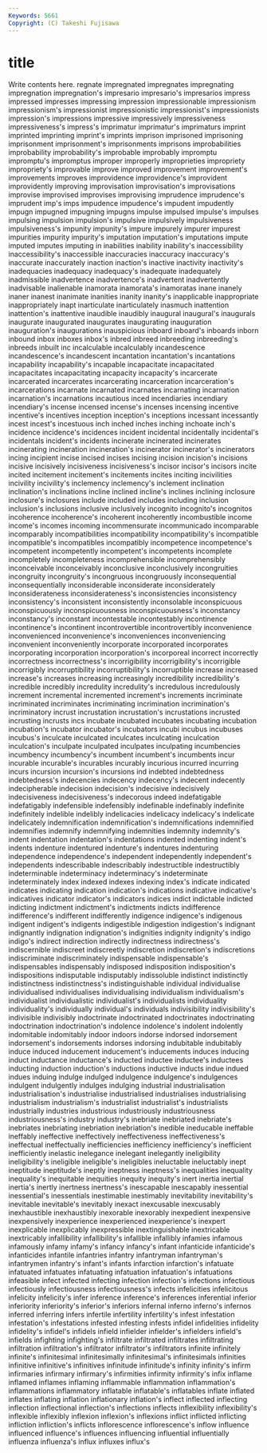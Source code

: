```yaml
---
Keywords: 5661 
Copyright: (C) Takeshi Fujisawa
---
```


# title

Write contents here.
regnate impregnated impregnates impregnating impregnation impregnation's
impresario impresario's impresarios impress impressed impresses impressing impression impressionable impressionism
impressionism's impressionist impressionistic impressionist's impressionists impression's impressions impressive impressively impressiveness
impressiveness's impress's imprimatur imprimatur's imprimaturs imprint imprinted imprinting imprint's imprints
imprison imprisoned imprisoning imprisonment imprisonment's imprisonments imprisons improbabilities improbability improbability's
improbable improbably impromptu impromptu's impromptus improper improperly improprieties impropriety impropriety's
improvable improve improved improvement improvement's improvements improves improvidence improvidence's improvident
improvidently improving improvisation improvisation's improvisations improvise improvised improvises improvising imprudence
imprudence's imprudent imp's imps impudence impudence's impudent impudently impugn impugned
impugning impugns impulse impulsed impulse's impulses impulsing impulsion impulsion's impulsive
impulsively impulsiveness impulsiveness's impunity impunity's impure impurely impurer impurest impurities
impurity impurity's imputation imputation's imputations impute imputed imputes imputing in
inabilities inability inability's inaccessibility inaccessibility's inaccessible inaccuracies inaccuracy inaccuracy's inaccurate
inaccurately inaction inaction's inactive inactivity inactivity's inadequacies inadequacy inadequacy's inadequate
inadequately inadmissible inadvertence inadvertence's inadvertent inadvertently inadvisable inalienable inamorata inamorata's
inamoratas inane inanely inaner inanest inanimate inanities inanity inanity's inapplicable
inappropriate inappropriately inapt inarticulate inarticulately inasmuch inattention inattention's inattentive inaudible
inaudibly inaugural inaugural's inaugurals inaugurate inaugurated inaugurates inaugurating inauguration inauguration's
inaugurations inauspicious inboard inboard's inboards inborn inbound inbox inboxes inbox's
inbred inbreed inbreeding inbreeding's inbreeds inbuilt inc incalculable incalculably incandescence
incandescence's incandescent incantation incantation's incantations incapability incapability's incapable incapacitate incapacitated
incapacitates incapacitating incapacity incapacity's incarcerate incarcerated incarcerates incarcerating incarceration incarceration's
incarcerations incarnate incarnated incarnates incarnating incarnation incarnation's incarnations incautious inced
incendiaries incendiary incendiary's incense incensed incense's incenses incensing incentive incentive's
incentives inception inception's inceptions incessant incessantly incest incest's incestuous inch
inched inches inching inchoate inch's incidence incidence's incidences incident incidental
incidentally incidental's incidentals incident's incidents incinerate incinerated incinerates incinerating incineration
incineration's incinerator incinerator's incinerators incing incipient incise incised incises incising
incision incision's incisions incisive incisively incisiveness incisiveness's incisor incisor's incisors
incite incited incitement incitement's incitements incites inciting incivilities incivility incivility's
inclemency inclemency's inclement inclination inclination's inclinations incline inclined incline's inclines
inclining inclosure inclosure's inclosures include included includes including inclusion inclusion's
inclusions inclusive inclusively incognito incognito's incognitos incoherence incoherence's incoherent incoherently
incombustible income income's incomes incoming incommensurate incommunicado incomparable incomparably incompatibilities
incompatibility incompatibility's incompatible incompatible's incompatibles incompatibly incompetence incompetence's incompetent incompetently
incompetent's incompetents incomplete incompletely incompleteness incomprehensible incomprehensibly inconceivable inconceivably inconclusive
inconclusively incongruities incongruity incongruity's incongruous incongruously inconsequential inconsequentially inconsiderable inconsiderate
inconsiderately inconsiderateness inconsiderateness's inconsistencies inconsistency inconsistency's inconsistent inconsistently inconsolable inconspicuous
inconspicuously inconspicuousness inconspicuousness's inconstancy inconstancy's inconstant incontestable incontestably incontinence incontinence's
incontinent incontrovertible incontrovertibly inconvenience inconvenienced inconvenience's inconveniences inconveniencing inconvenient inconveniently
incorporate incorporated incorporates incorporating incorporation incorporation's incorporeal incorrect incorrectly incorrectness
incorrectness's incorrigibility incorrigibility's incorrigible incorrigibly incorruptibility incorruptibility's incorruptible increase increased
increase's increases increasing increasingly incredibility incredibility's incredible incredibly incredulity incredulity's
incredulous incredulously increment incremental incremented increment's increments incriminate incriminated incriminates
incriminating incrimination incrimination's incriminatory incrust incrustation incrustation's incrustations incrusted incrusting
incrusts incs incubate incubated incubates incubating incubation incubation's incubator incubator's
incubators incubi incubus incubuses incubus's inculcate inculcated inculcates inculcating inculcation
inculcation's inculpate inculpated inculpates inculpating incumbencies incumbency incumbency's incumbent incumbent's
incumbents incur incurable incurable's incurables incurably incurious incurred incurring incurs
incursion incursion's incursions ind indebted indebtedness indebtedness's indecencies indecency indecency's
indecent indecently indecipherable indecision indecision's indecisive indecisively indecisiveness indecisiveness's indecorous
indeed indefatigable indefatigably indefensible indefensibly indefinable indefinably indefinite indefinitely indelible
indelibly indelicacies indelicacy indelicacy's indelicate indelicately indemnification indemnification's indemnifications indemnified
indemnifies indemnify indemnifying indemnities indemnity indemnity's indent indentation indentation's indentations
indented indenting indent's indents indenture indentured indenture's indentures indenturing independence
independence's independent independently independent's independents indescribable indescribably indestructible indestructibly indeterminable
indeterminacy indeterminacy's indeterminate indeterminately index indexed indexes indexing index's indicate
indicated indicates indicating indication indication's indications indicative indicative's indicatives indicator
indicator's indicators indices indict indictable indicted indicting indictment indictment's indictments
indicts indifference indifference's indifferent indifferently indigence indigence's indigenous indigent indigent's
indigents indigestible indigestion indigestion's indignant indignantly indignation indignation's indignities indignity
indignity's indigo indigo's indirect indirection indirectly indirectness indirectness's indiscernible indiscreet
indiscreetly indiscretion indiscretion's indiscretions indiscriminate indiscriminately indispensable indispensable's indispensables indispensably
indisposed indisposition indisposition's indispositions indisputable indisputably indissoluble indistinct indistinctly indistinctness
indistinctness's indistinguishable individual individualise individualised individualises individualising individualism individualism's individualist
individualistic individualist's individualists individuality individuality's individually individual's individuals indivisibility indivisibility's
indivisible indivisibly indoctrinate indoctrinated indoctrinates indoctrinating indoctrination indoctrination's indolence indolence's
indolent indolently indomitable indomitably indoor indoors indorse indorsed indorsement indorsement's
indorsements indorses indorsing indubitable indubitably induce induced inducement inducement's inducements
induces inducing induct inductance inductance's inducted inductee inductee's inductees inducting
induction induction's inductions inductive inducts indue indued indues induing indulge
indulged indulgence indulgence's indulgences indulgent indulgently indulges indulging industrial industrialisation
industrialisation's industrialise industrialised industrialises industrialising industrialism industrialism's industrialist industrialist's industrialists
industrially industries industrious industriously industriousness industriousness's industry industry's inebriate inebriated
inebriate's inebriates inebriating inebriation inebriation's inedible ineducable ineffable ineffably ineffective
ineffectively ineffectiveness ineffectiveness's ineffectual ineffectually inefficiencies inefficiency inefficiency's inefficient inefficiently
inelastic inelegance inelegant inelegantly ineligibility ineligibility's ineligible ineligible's ineligibles ineluctable
ineluctably inept ineptitude ineptitude's ineptly ineptness ineptness's inequalities inequality inequality's
inequitable inequities inequity inequity's inert inertia inertial inertia's inertly inertness
inertness's inescapable inescapably inessential inessential's inessentials inestimable inestimably inevitability inevitability's
inevitable inevitable's inevitably inexact inexcusable inexcusably inexhaustible inexhaustibly inexorable inexorably
inexpedient inexpensive inexpensively inexperience inexperienced inexperience's inexpert inexplicable inexplicably inexpressible
inextinguishable inextricable inextricably infallibility infallibility's infallible infallibly infamies infamous infamously
infamy infamy's infancy infancy's infant infanticide infanticide's infanticides infantile infantries
infantry infantryman infantryman's infantrymen infantry's infant's infants infarction infarction's infatuate
infatuated infatuates infatuating infatuation infatuation's infatuations infeasible infect infected infecting
infection infection's infections infectious infectiously infectiousness infectiousness's infects infelicities infelicitous
infelicity infelicity's infer inference inference's inferences inferential inferior inferiority inferiority's
inferior's inferiors infernal inferno inferno's infernos inferred inferring infers infertile
infertility infertility's infest infestation infestation's infestations infested infesting infests infidel
infidelities infidelity infidelity's infidel's infidels infield infielder infielder's infielders infield's
infields infighting infighting's infiltrate infiltrated infiltrates infiltrating infiltration infiltration's infiltrator
infiltrator's infiltrators infinite infinitely infinite's infinitesimal infinitesimally infinitesimal's infinitesimals infinities
infinitive infinitive's infinitives infinitude infinitude's infinity infinity's infirm infirmaries infirmary
infirmary's infirmities infirmity infirmity's infix inflame inflamed inflames inflaming inflammable
inflammation inflammation's inflammations inflammatory inflatable inflatable's inflatables inflate inflated inflates
inflating inflation inflationary inflation's inflect inflected inflecting inflection inflectional inflection's
inflections inflects inflexibility inflexibility's inflexible inflexibly inflexion inflexion's inflexions inflict
inflicted inflicting infliction infliction's inflicts inflorescence inflorescence's inflow influence influenced
influence's influences influencing influential influentially influenza influenza's influx influxes influx's
